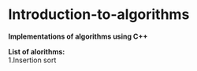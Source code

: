# Introduction-to-algorithms
<b>Implementations of algorithms using C++

List of alorithms:</b><br>
  1.Insertion sort
